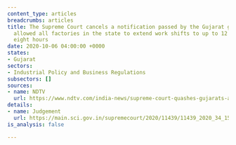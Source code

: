 ```yaml
---
content_type: articles
breadcrumbs: articles
title: The Supreme Court cancels a notification passed by the Gujarat government that
  allowed all factories in the state to extend work shifts to up to 12 hours from
  eight hours
date: 2020-10-06 04:00:00 +0000
states:
- Gujarat
sectors:
- Industrial Policy and Business Regulations
subsectors: []
sources:
- name: NDTV
  url: https://www.ndtv.com/india-news/supreme-court-quashes-gujarats-anti-labour-notification-of-12-hour-shifts-2303725
details:
- name: Judgement
  url: https://main.sci.gov.in/supremecourt/2020/11439/11439_2020_34_1501_24245_Judgement_01-Oct-2020.pdf
is_analysis: false

---
```

